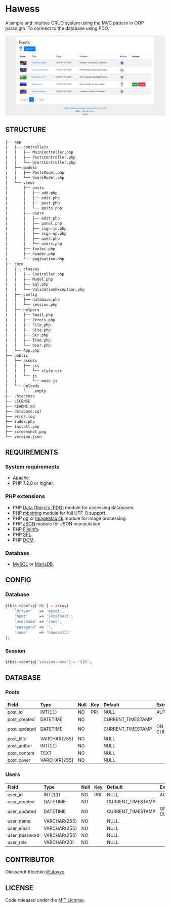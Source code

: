 # Hawess

A simple and intuitive CRUD system using the MVC pattern in OOP paradigm. To connect to the database using PDO.

![Hawess](screenshot.png)

## STRUCTURE

```
├── app
│   ├── controllers
|   |   ├── MainController.php
|   |   ├── PostsController.php
|   |   └── UsersController.php
│   ├── models
|   |   ├── PostsModel.php
|   |   └── UsersModel.php
|   └── views
|       ├── posts
|       │   ├── add.php
|       │   ├── edit.php
|       │   ├── post.php
|       |   └── posts.php
|       ├── users
|       │   ├── edit.php
|       │   ├── panel.php
|       │   ├── sign-in.php
|       │   ├── sign-up.php
|       │   ├── user.php
|       |   └── users.php
|       ├── footer.php
|       ├── header.php
|       └── pagination.php
├── core
│   ├── classes
|   │   ├── Controller.php
|   |   ├── Model.php
|   |   ├── Sql.php
|   |   └── ValidationException.php
│   ├── config
|   │   ├── database.php
|   |   └── session.php
│   ├── helpers
|   │   ├── Email.php
|   │   ├── Errors.php
|   │   ├── File.php
|   │   ├── Site.php
|   │   ├── Str.php
|   │   ├── Time.php
|   |   └── User.php
|   └── App.php
├── public
│   ├── assets
│   │   ├── css
│   │   │   └── style.css
│   |   └── js
│   │       └── main.js
│   └── uploads
│       └── .empty
├── .htaccess
├── LICENSE
├── README.md
├── database.sql
├── error.log
├── index.php
├── install.php
├── screenshot.png
└── version.json
```

## REQUIREMENTS

### System requirements

- Apache.
- PHP 7.2.0 or higher.

### PHP extensions

- PHP [Data Objects (PDO)](https://www.php.net/manual/en/book.pdo.php) module for accessing databases.
- PHP [mbstring](http://php.net/manual/en/book.mbstring.php) module for full UTF-8 support.
- PHP [gd](http://php.net/manual/en/book.image.php) or [ImageMagick](http://php.net/manual/en/book.imagick.php) module for image processing.
- PHP [JSON](https://php.net/manual/en/book.json.php) module for JSON manipulation.
- PHP [Fileinfo](https://www.php.net/manual/en/book.fileinfo.php).
- PHP [SPL](https://www.php.net/manual/en/book.spl.php).
- PHP [DOM](https://www.php.net/manual/ru/class.domdocument.php).

### Database

- [MySQL](https://www.mysql.com/) or [MariaDB](https://mariadb.com/).

## CONFIG

### Database

```php
$this->config['db'] = array(
	'driver'   => 'mysql',
	'host'     => 'localhost',
	'username' => 'root',
	'password' => '',
	'name'     => 'hawess123'
);
```

### Session

```php
$this->config['session-name'] = 'SID';
```

## DATABASE

### Posts

| Field        | Type         | Null | Key | Default           | Extra                       |
|:-------------|:-------------|:-----|:----|:------------------|:----------------------------|
| post_id      | INT(11)      | NO   | PRI | NULL              | AUTO_INCREMENT              |
| post_created | DATETIME     | NO   |     | CURRENT_TIMESTAMP |                             |
| post_updated | DATETIME     | NO   |     | CURRENT_TIMESTAMP | ON UPDATE CURRENT_TIMESTAMP |
| post_title   | VARCHAR(255) | NO   |     | NULL              |                             |
| post_author  | INT(11)      | NO   |     | NULL              |                             |
| post_content | TEXT         | NO   |     | NULL              |                             |
| post_cover   | VARCHAR(255) | NO   |     | NULL              |                             |

### Users

| Field         | Type         | Null | Key | Default           | Extra                       |
|:--------------|:-------------|:-----|:----|:------------------|:----------------------------|
| user_id       | INT(11)      | NO   | PRI | NULL              | AUTO_INCREMENT              |
| user_created  | DATETIME     | NO   |     | CURRENT_TIMESTAMP |                             |
| user_updated  | DATETIME     | NO   |     | CURRENT_TIMESTAMP | ON UPDATE CURRENT_TIMESTAMP |
| user_name     | VARCHAR(255) | NO   |     | NULL              |                             |
| user_email    | VARCHAR(255) | NO   |     | NULL              |                             |
| user_password | VARCHAR(255) | NO   |     | NULL              |                             |
| user_role     | VARCHAR(20)  | NO   |     | NULL              |                             |

## CONTRIBUTOR

Oleksandr Klochko [@utoyvo](https://github.com/utoyvo)

## LICENSE

Code released under the [MIT License](LICENSE).
